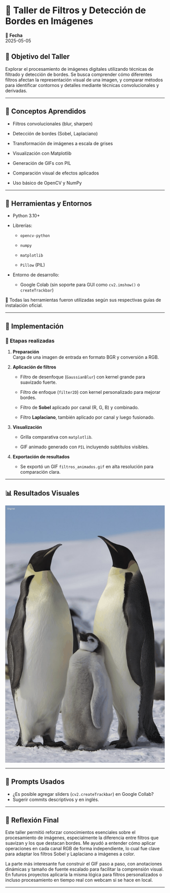 # 🧪 Taller de Filtros y Detección de Bordes en Imágenes

📅 **Fecha**  
2025-05-05 

## 🎯 Objetivo del Taller

Explorar el procesamiento de imágenes digitales utilizando técnicas de filtrado y detección de bordes. Se busca comprender cómo diferentes filtros afectan la representación visual de una imagen, y comparar métodos para identificar contornos y detalles mediante técnicas convolucionales y derivadas.

----------

## 🧠 Conceptos Aprendidos

-   Filtros convolucionales (blur, sharpen)
    
-   Detección de bordes (Sobel, Laplaciano)
    
-   Transformación de imágenes a escala de grises
    
-   Visualización con Matplotlib
    
-   Generación de GIFs con PIL
    
-   Comparación visual de efectos aplicados
    
-   Uso básico de OpenCV y NumPy
    

----------

## 🔧 Herramientas y Entornos

-   Python 3.10+
    
-   Librerías:
    
    -   `opencv-python`
        
    -   `numpy`
        
    -   `matplotlib`
        
    -   `Pillow` (PIL)
        
-   Entorno de desarrollo:
    
    -   Google Colab (sin soporte para GUI como `cv2.imshow()` o `createTrackbar`)

📌 Todas las herramientas fueron utilizadas según sus respectivas guías de instalación oficial.


----------

## 🧪 Implementación

### 🔹 Etapas realizadas

1.  **Preparación**  
    Carga de una imagen de entrada en formato BGR y conversión a RGB.
    
2.  **Aplicación de filtros**
    
    -   Filtro de desenfoque (`GaussianBlur`) con kernel grande para suavizado fuerte.
        
    -   Filtro de enfoque (`filter2D`) con kernel personalizado para mejorar bordes.
            
    -   Filtro de **Sobel** aplicado por canal (R, G, B) y combinado.
        
    -   Filtro **Laplaciano**, también aplicado por canal y luego fusionado.
        
3.  **Visualización**
    
    -   Grilla comparativa con `matplotlib`.
        
    -   GIF animado generado con `PIL` incluyendo subtítulos visibles.
        
4.  **Exportación de resultados**
    
    -   Se exportó un GIF `filtros_animados.gif` en alta resolución para comparación clara.


----------

## 📊 Resultados Visuales

![](https://github.com/moviedoq/computacion-visual/blob/main/2025-05-05__taller_ojos_digitales/comparacion_filtros_imagen.gif?raw=true)

----------

## 🧩 Prompts Usados
- ¿Es posible agregar sliders (`cv2.createTrackbar`) en Google Collab?
-  Sugerir commits descriptivos y en inglés.
----------

## 💬 Reflexión Final

Este taller permitió reforzar conocimientos esenciales sobre el procesamiento de imágenes, especialmente la diferencia entre filtros que suavizan y los que destacan bordes. Me ayudó a entender cómo aplicar operaciones en cada canal RGB de forma independiente, lo cual fue clave para adaptar los filtros Sobel y Laplaciano a imágenes a color.

La parte más interesante fue construir el GIF paso a paso, con anotaciones dinámicas y tamaño de fuente escalado para facilitar la comprensión visual. En futuros proyectos aplicaría la misma lógica para filtros personalizados o incluso procesamiento en tiempo real con webcam si se hace en local.

----------

